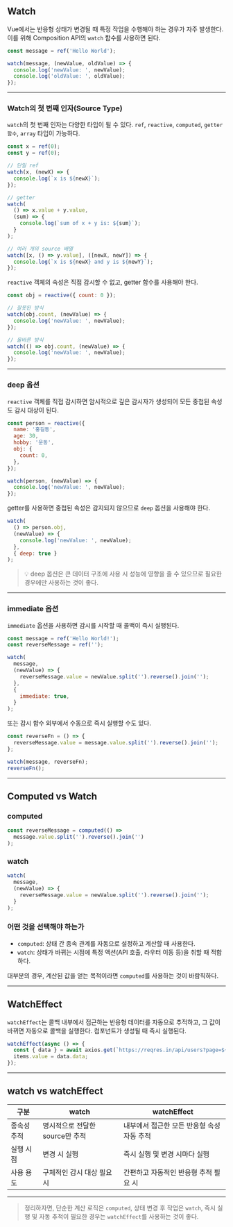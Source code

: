 ## Watch

Vue에서는 반응형 상태가 변경될 때 특정 작업을 수행해야 하는 경우가 자주 발생한다. 이를 위해 Composition API의 `watch` 함수를 사용하면 된다.

```js
const message = ref('Hello World');

watch(message, (newValue, oldValue) => {
  console.log('newValue: ', newValue);
  console.log('oldValue: ', oldValue);
});
```

---

### Watch의 첫 번째 인자(Source Type)

`watch`의 첫 번째 인자는 다양한 타입이 될 수 있다. `ref`, `reactive`, `computed`, `getter 함수`, `array` 타입이 가능하다.

```js
const x = ref(0);
const y = ref(0);

// 단일 ref
watch(x, (newX) => {
  console.log(`x is ${newX}`);
});

// getter
watch(
  () => x.value + y.value,
  (sum) => {
    console.log(`sum of x + y is: ${sum}`);
  }
);

// 여러 개의 source 배열
watch([x, () => y.value], ([newX, newY]) => {
  console.log(`x is ${newX} and y is ${newY}`);
});
```

`reactive` 객체의 속성은 직접 감시할 수 없고, getter 함수를 사용해야 한다.

```js
const obj = reactive({ count: 0 });

// 잘못된 방식
watch(obj.count, (newValue) => {
  console.log('newValue: ', newValue);
});

// 올바른 방식
watch(() => obj.count, (newValue) => {
  console.log('newValue: ', newValue);
});
```

---

### deep 옵션

`reactive` 객체를 직접 감시하면 암시적으로 깊은 감시자가 생성되어 모든 중첩된 속성도 감시 대상이 된다.

```js
const person = reactive({
  name: '홍길동',
  age: 30,
  hobby: '운동',
  obj: {
    count: 0,
  },
});

watch(person, (newValue) => {
  console.log('newValue: ', newValue);
});
```

getter를 사용하면 중첩된 속성은 감지되지 않으므로 `deep` 옵션을 사용해야 한다.

```js
watch(
  () => person.obj,
  (newValue) => {
    console.log('newValue: ', newValue);
  },
  { deep: true }
);
```

> 💡 deep 옵션은 큰 데이터 구조에 사용 시 성능에 영향을 줄 수 있으므로 필요한 경우에만 사용하는 것이 좋다.

---

### immediate 옵션

`immediate` 옵션을 사용하면 감시를 시작할 때 콜백이 즉시 실행된다.

```js
const message = ref('Hello World!');
const reverseMessage = ref('');

watch(
  message,
  (newValue) => {
    reverseMessage.value = newValue.split('').reverse().join('');
  },
  {
    immediate: true,
  }
);
```

또는 감시 함수 외부에서 수동으로 즉시 실행할 수도 있다.

```js
const reverseFn = () => {
  reverseMessage.value = message.value.split('').reverse().join('');
};

watch(message, reverseFn);
reverseFn();
```

---

## Computed vs Watch

### computed

```js
const reverseMessage = computed(() =>
  message.value.split('').reverse().join('')
);
```

### watch

```js
watch(
  message,
  (newValue) => {
    reverseMessage.value = newValue.split('').reverse().join('');
  }
);
```

### 어떤 것을 선택해야 하는가

- `computed`: 상태 간 종속 관계를 자동으로 설정하고 계산할 때 사용한다.
- `watch`: 상태가 바뀌는 시점에 특정 액션(API 호출, 라우터 이동 등)을 취할 때 적합하다.

대부분의 경우, 계산된 값을 얻는 목적이라면 `computed`를 사용하는 것이 바람직하다.

---

## WatchEffect

`watchEffect`는 콜백 내부에서 접근하는 반응형 데이터를 자동으로 추적하고, 그 값이 바뀌면 자동으로 콜백을 실행한다. 컴포넌트가 생성될 때 즉시 실행된다.

```js
watchEffect(async () => {
  const { data } = await axios.get(`https://reqres.in/api/users?page=${page.value}`);
  items.value = data.data;
});
```

---

## watch vs watchEffect

| 구분 | watch | watchEffect |
|------|-------|-------------|
| 종속성 추적 | 명시적으로 전달한 source만 추적 | 내부에서 접근한 모든 반응형 속성 자동 추적 |
| 실행 시점 | 변경 시 실행 | 즉시 실행 및 변경 시마다 실행 |
| 사용 용도 | 구체적인 감시 대상 필요 시 | 간편하고 자동적인 반응형 추적 필요 시 |

---

> 정리하자면, 단순한 계산 로직은 `computed`, 상태 변경 후 작업은 `watch`, 즉시 실행 및 자동 추적이 필요한 경우는 `watchEffect`를 사용하는 것이 좋다.